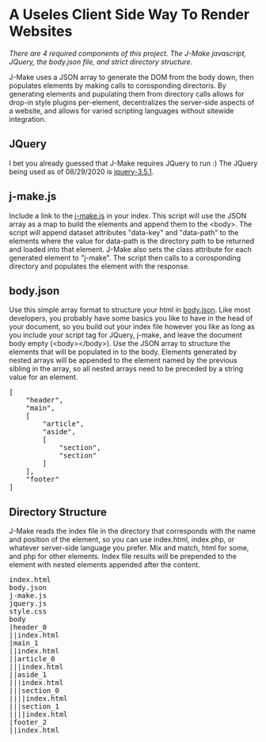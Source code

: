 # A Useles Client Side Way To Render Websites

*There are 4 required components of this project. The J-Make javascript, JQuery, the body.json file, and strict directory structure.*

J-Make uses a JSON array to generate the DOM from the body down, then populates elements by making calls to corosponding directoris. By generating elements and pupulating them from directory calls allows for drop-in style plugins per-element, decentralizes the server-side aspects of a website, and allows for varied scripting languages without sitewide integration.

## JQuery

I bet you already guessed that J-Make requires JQuery to run :) The JQuery being used as of 08/29/2020 is [jquery-3.5.1](https://code.jquery.com/jquery-3.5.1.min.js).

## j-make.js

Include a link to the [j-make.js](https://github.com/richardkentgates/j-make/blob/master/j-make.js) in your index. This script will use the JSON array as a map to build the elements and append them to the &lt;body&gt;.
The script will append dataset attributes "data-key" and "data-path" to the elements where the value for data-path is the directory path to be returned and loaded into that element. J-Make also sets the class attribute for each generated element to "j-make". The script then calls to a corosponding directory and populates the element with the response.

## body.json

Use this simple array format to structure your html in [body.json](https://github.com/richardkentgates/j-make/blob/master/body.json). Like most developers, you probably have some basics you like to have in the head of your document, so you build out your index file however you like as long as you include your script tag for JQuery, j-make, and leave the document body empty (&lt;body&gt;&lt;/body&gt;). Use the JSON array to structure the elements that will be populated in to the body. Elements generated by nested arrays will be appended to the element named by the previous sibling in the array, so all nested arrays need to be preceded by a string value for an element.

<pre>
[
    "header",
    "main",
    [
        "article",
        "aside",
        [
            "section",
            "section"
        ]
    ],
    "footer"
]
</pre>

## Directory Structure

J-Make reads the index file in the directory that corresponds with the name and position of the element, so you can use index.html, index.php, or whatever server-side language you prefer. Mix and match, html for some, and php for other elements. Index file results will be prepended to the element with nested elements appended after the content.

<pre>
index.html
body.json
j-make.js
jquery.js
style.css
body
|header_0
||index.html
|main_1
||index.html
||article_0
|||index.html
||aside_1
|||index.html
|||section_0
||||index.html
|||section_1
||||index.html
|footer_2
||index.html
</pre>
